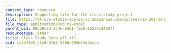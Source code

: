 ```yaml
---
content_type: resource
description: Supporting file for the class study project.
file: https://ol-ocw-studio-app-qa.s3.amazonaws.com/courses/15-301-managerial-psychology-laboratory-fall-2004/1cfe74e2c1446162230d095b23e4bcce_Class_Study_Data_all.xls
file_type: application/vnd.ms-excel
parent_uid: 80bb8c2d-3c4e-e5b1-fa20-255ae124007f
resourcetype: Other
title: Class_Study_Data_all.xls
uid: 1cfe74e2-c144-6162-230d-095b23e4bcce
---
```

